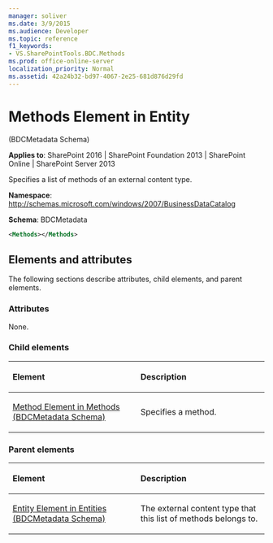 ```yaml
---
manager: soliver
ms.date: 3/9/2015
ms.audience: Developer
ms.topic: reference
f1_keywords:
- VS.SharePointTools.BDC.Methods
ms.prod: office-online-server
localization_priority: Normal
ms.assetid: 42a24b32-bd97-4067-2e25-681d876d29fd
---
```


# Methods Element in Entity 

(BDCMetadata Schema)

**Applies to**: SharePoint 2016 | SharePoint Foundation 2013 | SharePoint Online | SharePoint Server 2013

Specifies a list of methods of an external content type.

**Namespace**: http://schemas.microsoft.com/windows/2007/BusinessDataCatalog

**Schema**: BDCMetadata

```XML
<Methods></Methods>
```

## Elements and attributes

The following sections describe attributes, child elements, and parent elements.

### Attributes

None.

### Child elements

<table>
<colgroup>
<col width="50%" />
<col width="50%" />
</colgroup>
<thead>
<tr class="header">
<th align="left"><p>Element</p></th>
<th align="left"><p>Description</p></th>
</tr>
</thead>
<tbody>
<tr class="odd">
<td align="left"><p><span sdata="link"><a href="method-element-in-methods-bdcmetadata-schema.md">Method Element in Methods (BDCMetadata Schema)</a></span></p></td>
<td align="left"><p>Specifies a method.</p></td>
</tr>
</tbody>
</table>

### Parent elements

<table>
<colgroup>
<col width="50%" />
<col width="50%" />
</colgroup>
<thead>
<tr class="header">
<th align="left"><p>Element</p></th>
<th align="left"><p>Description</p></th>
</tr>
</thead>
<tbody>
<tr class="odd">
<td align="left"><p><span sdata="link"><a href="entity-element-in-entities-bdcmetadata-schema.md">Entity Element in Entities (BDCMetadata Schema)</a></span></p></td>
<td align="left"><p>The external content type that this list of methods belongs to.</p></td>
</tr>
</tbody>
</table>








